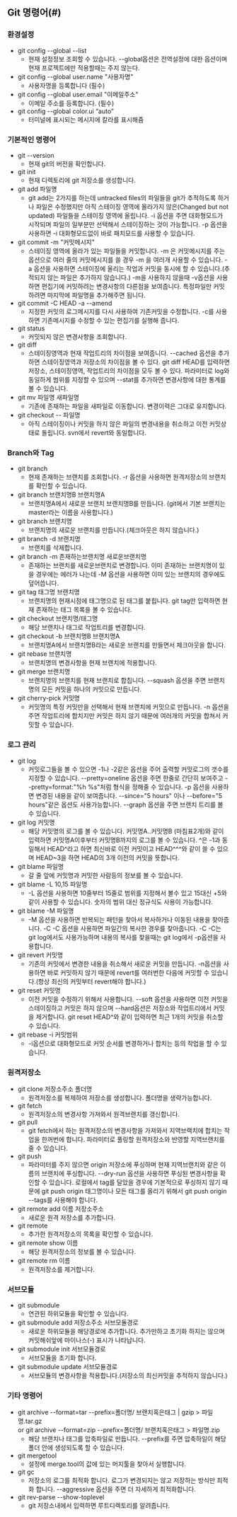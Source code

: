 ## Git 명령어(#)
### 환경설정
 * git config --global --list 
    * 현재 설정정보 조회할 수 있습니다. --global옵션은 전역설정에 대한 옵션이며 현재 프로젝트에만 적용할때는 주지 않는다.
 * git config --global user.name "사용자명" 
    * 사용자명을 등록합니다 (필수)
 * git config --global user.email "이메일주소" 
    * 이메일 주소를 등록합니다. (필수)
 * git config --global color.ui “auto”
    * 터미널에 표시되는 메시지에 칼라를 표시해줌
    
### 기본적인 명령어
 * git --version
     * 현재 git의 버전을 확인합니다.
 * git init
     * 현재 디렉토리에 git 저장소를 생성합니다.
 * git add 파일명
     * git add는 2가지를 하는데 untracked files의 파일들을 git가 추적하도록 하거나 파일은 수정했지만 아직 스테이징 영역에 올라가지 않은(Changed but not updated) 파일들을 스테이징 영역에 올립니다. -i 옵션을 주면 대화형모드가 시작되며 파일의 일부분만 선택해서 스테이징하는 것이 가능합니다. -p 옵션을 사용하면 -i 대화형모드없이 바로 패치모드를 사용할 수 있습니다.
 * git commit -m "커밋메시지"
     * 스테이징 영역에 올라가 있는 파일들을 커밋합니다. -m 은 커밋메시지를 주는 옵션으로 여러 줄의 커밋메시지를 쓸 경우 -m 을 여러개 사용할 수 있습니다. -a 옵션을 사용하면 스테이징에 올리는 작업과 커밋을 동시에 할 수 있습니다.(추적되지 않는 파일은 추가하지 않습니다.) -m을 사용하지 않을때 -v옵션을 사용하면 편집기에 커밋하려는 변경사항의 다른점을 보여줍니다. 특정파일만 커밋하려면 마지막에 파일명을 추가해주면 됩니다.
 * git commit -C HEAD -a --amend
     * 지정한 커밋의 로그메시지를 다시 사용하여 기존커밋을 수정합니다. -c를 사용하면 기존메시지를 수정할 수 있는 편집기를 실행해 줍니다.
 * git status
     * 커밋되지 않은 변경사항을 조회합니다.
 * git diff
     * 스테이징영역과 현재 작업트리의 차이점을 보여줍니다. --cached 옵션을 추가하면 스테이징영역과 저장소의 차이점을 볼 수 있다. git diff HEAD를 입력하면 저장소, 스테이징영역, 작업트리의 차이점을 모두 볼 수 있다. 파라미터로 log와 동일하게 범위를 지정할 수 있으며 --stat를 추가하면 변경사항에 대한 통계를 볼 수 있습니다.
 * git mv 파일명 새파일명
     * 기존에 존재하는 파일을 새파일로 이동합니다. 변경이력은 그대로 유지합니다.
 * git checkout -- 파일명
     * 아직 스테이징이나 커밋을 하지 않은 파일의 변경내용을 취소하고 이전 커밋상태로 돌립니다. svn에서 revert와 동일합니다.
     
### Branch와 Tag
 * git branch
     * 현재 존재하는 브랜치를 조회합니다. -r 옵션을 사용하면 원격저장소의 브랜치를 확인할 수 있습니다.
 * git branch 브랜치명B 브랜치명A
     * 브랜치명A에서 새로운 브랜치 브랜치명B를 만듭니다. (git에서 기본 브랜치는 master라는 이름을 사용합니다.)
 * git branch 브랜치명
     * 브랜치명의 새로운 브랜치를 만듭니다.(체크아웃은 하지 않습니다.)
 * git branch -d 브랜치명
     * 브랜치를 삭제합니다.
 * git branch -m 존재하는브랜치명 새로운브랜치명
     * 존재하는 브랜치를 새로운브랜치로 변경합니다. 이미 존재하는 브랜치명이 있을 경우에는 에러가 나는데 -M 옵션을 사용하면 이미 있는 브랜치의 경우에도 덮어씁니다.
 * git tag 태그명 브랜치명
     * 브랜치명의 현재시점에 태그명으로 된 태그를 붙힙니다. git tag만 입력하면 현재 존재하는 태그 목록을 볼 수 있습니다.
 * git checkout 브랜치명/태그명
     * 해당 브랜치나 태그로 작업트리를 변경합니다. 
 * git checkout -b 브랜치명B 브랜치명A
     * 브랜치명A에서 브랜치명B라는 새로운 브랜치를 만들면서 체크아웃을 합니다.
 * git rebase 브랜치명
     * 브랜치명의 변경사항을 현재 브랜치에 적용합니다.
 * git merge 브랜치명
     * 브랜치명의 브랜치를 현재 브랜치로 합칩니다. --squash 옵션을 주면 브랜치명의 모든 커밋을 하나의 커밋으로 만듭니다.
 * git cherry-pick 커밋명
     * 커밋명의 특정 커밋만을 선택해서 현재 브랜치에 커밋으로 만듭니다. -n 옵션을 주면 작업트리에 합치지만 커밋은 하지 않기 때문에 여러개의 커밋을 합쳐서 커밋할 수 있습니다.
     
### 로그 관리
 * git log
     * 커밋로그들을 볼 수 있으면 -1나 -2같은 옵션을 주어 출력할 커밋로그의 갯수를 지정할 수 있습니다. --pretty=oneline 옵션을 주면 한줄로 간단히 보여주고 --pretty=format:"%h %s"처럼 형식을 정해줄 수 있습니다. -p 옵션을 사용하면 변경된 내용을 같이 보여줍니다. --since="5 hours" 이나 --before="5 hours"같은 옵션도 사용가능합니다. --graph 옵션을 주면 브랜치 트리를 볼 수 있습니다.
 * git log 커밋명
     * 해당 커밋명의 로그를 볼 수 있습니다. 커밋명A..커밋명B (마침표2개)와 같이 입력하면 커밋명A이후부터 커밋명B까지의 로그를 볼 수 있습니다. ^은 -1과 동일해서 HEAD^라고 하면 최신바로 이전 커밋이고 HEAD^^^와 같이 쓸 수 있으며 HEAD~3을 하면 HEAD의 3개 이전의 커밋을 뜻합니다.
 * git blame 파일명
     * 갈 줄 앞에 커밋명과 커밋한 사람등의 정보를 볼 수 있습니다.
 * git blame -L 10,15 파일명
     * -L 옵션을 사용하면 10줄부터 15줄로 범위를 지정해서 볼수 있고 15대신 +5와 같이 사용할 수 있습니다. 숫자의 범위 대신 정규식도 사용이 가능합니다.
 * git blame -M 파일명
     * -M 옵션을 사용하면 반복되는 패턴을 찾아서 복사하거나 이동된 내용을 찾아줍니다.  -C -C 옵션을 사용하면 파일간의 복사한 경우를 찾아줍니다. -C -C는 git log에서도 사용가능하며 내용의 복사를 찾을때는 git log에서 -p옵션을 사용합니다.
 * git revert 커밋명
     * 기존의 커밋에서 변경한 내용을 취소해서 새로운 커밋을 만듭니다. -n옵션을 사용하면 바로 커밋하지 않기 때문에 revert를 여러번한 다음에 커밋할 수 있습니다.(항상 최신의 커밋부터 revert해야 합니다.)
 * git reset 커밋명
     * 이전 커밋을 수정하기 위해서 사용합니다. --soft 옵션을 사용하면 이전 커밋을 스테이징하고 커밋은 하지 않으며 --hard옵션은 저장소와 작업트리에서 커밋을 제거합니다. git reset HEAD^와 같이 입력하면 최근 1개의 커밋을 취소할 수 있습니다.
 * git rebase -i 커밋범위
     * -i옵션으로 대화형모드로 커밋 순서를 변경하거나 합치는 등의 작업을 할 수 있습니다.

### 원격저장소
 * git clone 저장소주소 폴더명
     * 원격저장소를 복제하여 저장소를 생성합니다. 폴더명을 생략가능합니다.
 * git fetch
     * 원격저장소의 변경사항 가져와서 원격브랜치를 갱신합니다.
 * git pull
     * git fetch에서 하는 원격저장소의 변경사항을 가져와서 지역브랙치에 합치는 작업을 한꺼번에 합니다. 파라미터로 풀링할 원격저장소와 반영할 지역브랜치를 줄 수 있습니다.
 * git push
     * 파라미터를 주지 않으면 origin 저장소에 푸싱하며 현재 지역브랜치와 같은 이름의 브랜치에 푸싱합니다. --dry-run 옵션을 사용하면 푸싱된 변경사항을 확인할 수 있습니다. 로컬에서 tag를 달았을 경우에 기본적으로 푸싱하지 않기 때문에 git push origin 태그명이나 모든 태그를 올리기 위해서 git push origin --tags를 사용해야 합니다.
 * git remote add 이름 저장소주소
     * 새로운 원격 저장소를 추가합니다.
 * git remote
     * 추가한 원격저장소의 목록을 확인할 수 있습니다.
 * git remote show 이름
     * 해당 원격저장소의 정보를 볼 수 있습니다.
 * git remote rm 이름
     * 원격저장소를 제거합니다.

### 서브모듈
 * git submodule
     * 연관된 하위모듈을 확인할 수 있습니다.
 * git submodule add 저장소주소 서브모듈경로
     * 새로운 하위모듈을 해당경로에 추가합니다. 추가만하고 초기화 하지는 않으며 커밋해쉬앞에 마이나스(-) 표시가 나타납니다.
 * git submodule init 서브모듈경로
     * 서브모듈을 초기화 합니다.
 * git submodule update 서브모듈경로
     * 서브모듈의 변경사항을 적용합니다.(저장소의 최신커밋을 추적하지 않습니다.)

###  기타 명령어 
 * git archive --format=tar --prefix=폴더명/ 브랜치혹은태그 | gzip > 파일명.tar.gz </br>
   or git archive --format=zip --prefix=폴더명/ 브랜치혹은태그 > 파일명.zip
     * 해당 브랜치나 태그를 압축파일로 만듭니다. --prefix를 주면 압축하일이 해당폴더 안에 생성되도록 할 수 있습니다.
 * git mergetool
     * 설정에 merge.tool의 값에 있는 머지툴을 찾아서 실행합니다.
 * git gc
     * 저장소의 로그를 최적화 합니다. 로그가 변경되지는 않고 저장하는 방식만 최적화 합니다. --aggressive 옵션을 주면 더 자세하게 최적화합니다.
 * git rev-parse --show-toplevel
     * git 저장소내에서 입력하면 루트디렉토리를 알려줍니다.
